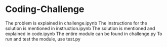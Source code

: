 # Coding-Challenge
The problem is explained in challenge.ipynb
The instructions for the solution is mentioned in instruction.ipynb
The solution is mentioned and explained in code.ipynb
The entire module can be found in challenge.py
To run and test the module, use test.py